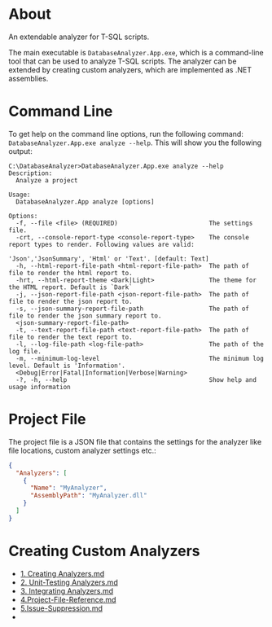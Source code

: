 # About

An extendable analyzer for T-SQL scripts.

The main executable is `DatabaseAnalyzer.App.exe`, which is a command-line tool that can be used to analyze T-SQL
scripts. The analyzer can be extended by creating custom analyzers, which are implemented as .NET assemblies.

# Command Line

To get help on the command line options, run the following command: `DatabaseAnalyzer.App.exe analyze --help`. This will
show you the following output:

```
C:\DatabaseAnalyzer>DatabaseAnalyzer.App.exe analyze --help
Description:
  Analyze a project

Usage:
  DatabaseAnalyzer.App analyze [options]

Options:
  -f, --file <file> (REQUIRED)                         The settings file.
  -crt, --console-report-type <console-report-type>    The console report types to render. Following values are valid:
                                                       'Json','JsonSummary', 'Html' or 'Text'. [default: Text]
  -h, --html-report-file-path <html-report-file-path>  The path of file to render the html report to.
  -hrt, --html-report-theme <Dark|Light>               The theme for the HTML report. Default is `Dark`
  -j, --json-report-file-path <json-report-file-path>  The path of file to render the json report to.
  -s, --json-summary-report-file-path                  The path of file to render the json summary report to.
  <json-summary-report-file-path>
  -t, --text-report-file-path <text-report-file-path>  The path of file to render the text report to.
  -l, --log-file-path <log-file-path>                  The path of the log file.
  -m, --minimum-log-level                              The minimum log level. Default is 'Information'.
  <Debug|Error|Fatal|Information|Verbose|Warning>
  -?, -h, --help                                       Show help and usage information
```

# Project File

The project file is a JSON file that contains the settings for the analyzer like file locations, custom analyzer
settings etc.:

```json
{
  "Analyzers": [
    {
      "Name": "MyAnalyzer",
      "AssemblyPath": "MyAnalyzer.dll"
    }
  ]
}
```

# Creating Custom Analyzers

- [1. Creating Analyzers.md](1.Creating-Analyzers.md)
- [2. Unit-Testing Analyzers.md](2.Unit-Testing-Analyzers.md)
- [3. Integrating Analyzers.md](3.Integrating-Analyzers.md)
- [4.Project-File-Reference.md](4.Project-File-Reference.md)
- [5.Issue-Suppression.md](5.Issue-Suppression.md)
- 